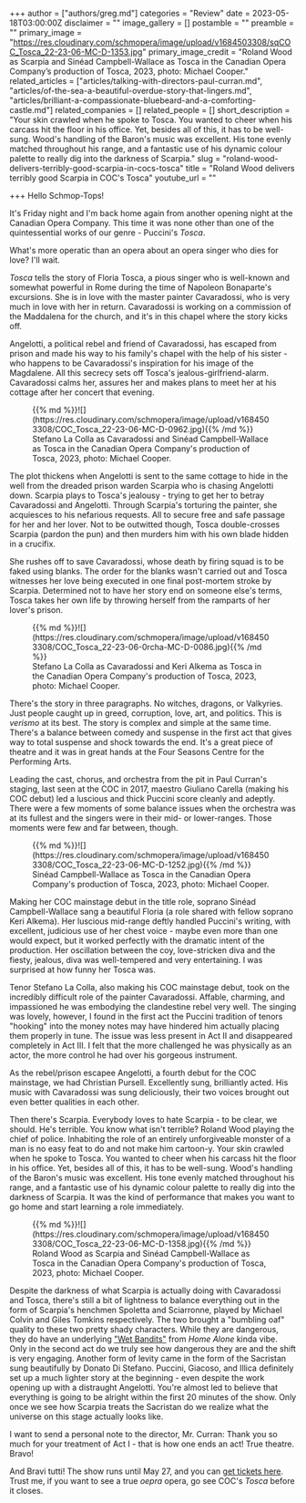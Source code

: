 +++
author = ["authors/greg.md"]
categories = "Review"
date = 2023-05-18T03:00:00Z
disclaimer = ""
image_gallery = []
postamble = ""
preamble = ""
primary_image = "https://res.cloudinary.com/schmopera/image/upload/v1684503308/sqCOC_Tosca_22-23-06-MC-D-1353.jpg"
primary_image_credit = "Roland Wood as Scarpia and Sinéad Campbell-Wallace as Tosca in the Canadian Opera Company’s production of Tosca, 2023, photo: Michael Cooper."
related_articles = ["articles/talking-with-directors-paul-curran.md", "articles/of-the-sea-a-beautiful-overdue-story-that-lingers.md", "articles/brilliant-a-compassionate-bluebeard-and-a-comforting-castle.md"]
related_companies = []
related_people = []
short_description = "Your skin crawled when he spoke to Tosca. You wanted to cheer when his carcass hit the floor in his office. Yet, besides all of this, it has to be well-sung. Wood's handling of the Baron's music was excellent. His tone evenly matched throughout his range, and a fantastic use of his dynamic colour palette to really dig into the darkness of Scarpia."
slug = "roland-wood-delivers-terribly-good-scarpia-in-cocs-tosca"
title = "Roland Wood delivers terribly good Scarpia in COC's Tosca"
youtube_url = ""

+++
Hello Schmop-Tops! 

It's Friday night and I'm back home again from another opening night at the Canadian Opera Company. This time it was none other than one of the quintessential works of our genre - Puccini's _Tosca_. 

What's more operatic than an opera about an opera singer who dies for love? I'll wait. 

_Tosca_ tells the story of Floria Tosca, a pious singer who is well-known and somewhat powerful in Rome during the time of Napoleon Bonaparte's excursions. She is in love with the master painter Cavaradossi, who is very much in love with her in return. Cavaradossi is working on a commission of the Maddalena for the church, and it's in this chapel where the story kicks off. 

Angelotti, a political rebel and friend of Cavaradossi, has escaped from prison and made his way to his family's chapel with the help of his sister - who happens to be Cavaradossi's inspiration for his image of the Magdalene. All this secrecy sets off Tosca's jealous-girlfriend-alarm. Cavaradossi calms her, assures her and makes plans to meet her at his cottage after her concert that evening.

<figure data-type="image">{{% md %}}![](https://res.cloudinary.com/schmopera/image/upload/v1684503308/COC_Tosca_22-23-06-MC-D-0962.jpg){{% /md %}}

<figcaption>Stefano La Colla as Cavaradossi and Sinéad Campbell-Wallace as Tosca in the Canadian Opera Company's production of Tosca, 2023, photo: Michael Cooper.</figcaption>
</figure>

The plot thickens when Angelotti is sent to the same cottage to hide in the well from the dreaded prison warden Scarpia who is chasing Angelotti down. Scarpia plays to Tosca's jealousy - trying to get her to betray Cavaradossi and Angelotti. Through Scarpia's torturing the painter, she acquiesces to his nefarious requests. All to secure free and safe passage for her and her lover. Not to be outwitted though, Tosca double-crosses Scarpia (pardon the pun) and then murders him with his own blade hidden in a crucifix. 

She rushes off to save Cavaradossi, whose death by firing squad is to be faked using blanks. The order for the blanks wasn't carried out and Tosca witnesses her love being executed in one final post-mortem stroke by Scarpia. Determined not to have her story end on someone else's terms, Tosca takes her own life by throwing herself from the ramparts of her lover's prison.

<figure data-type="image">{{% md %}}![](https://res.cloudinary.com/schmopera/image/upload/v1684503308/COC_Tosca_22-23-06-0rcha-MC-D-0086.jpg){{% /md %}}

<figcaption>Stefano La Colla as Cavaradossi and Keri Alkema as Tosca in the Canadian Opera Company's production of Tosca, 2023, photo: Michael Cooper.</figcaption>
</figure>

There's the story in three paragraphs. No witches, dragons, or Valkyries. Just people caught up in greed, corruption, love, art, and politics. This is _verismo_ at its best. The story is complex and simple at the same time. There's a balance between comedy and suspense in the first act that gives way to total suspense and shock towards the end. It's a great piece of theatre and it was in great hands at the Four Seasons Centre for the Performing Arts. 

Leading the cast, chorus, and orchestra from the pit in Paul Curran's staging, last seen at the COC in 2017, maestro Giuliano Carella (making his COC debut) led a luscious and thick Puccini score cleanly and adeptly. There were a few moments of some balance issues when the orchestra was at its fullest and the singers were in their mid- or lower-ranges. Those moments were few and far between, though.

<figure data-type="image">{{% md %}}![](https://res.cloudinary.com/schmopera/image/upload/v1684503308/COC_Tosca_22-23-06-MC-D-1252.jpg){{% /md %}}

<figcaption>Sinéad Campbell-Wallace as Tosca in the Canadian Opera Company's production of Tosca, 2023, photo: Michael Cooper.</figcaption>
</figure>

Making her COC mainstage debut in the title role, soprano Sinéad Campbell-Wallace sang a beautiful Floria (a role shared with fellow soprano Keri Alkema). Her luscious mid-range deftly handled Puccini's writing, with excellent, judicious use of her chest voice - maybe even more than one would expect, but it worked perfectly with the dramatic intent of the production. Her oscillation between the coy, love-stricken diva and the fiesty, jealous, diva was well-tempered and very entertaining. I was surprised at how funny her Tosca was. 

Tenor Stefano La Colla, also making his COC mainstage debut, took on the incredibly difficult role of the painter Cavaradossi. Affable, charming, and impassioned he was embodying the clandestine rebel very well. The singing was lovely, however, I found in the first act the Puccini tradition of tenors "hooking" into the money notes may have hindered him actually placing them properly in tune. The issue was less present in Act II and disappeared completely in Act III. I felt that the more challenged he was physically as an actor, the more control he had over his gorgeous instrument. 

As the rebel/prison escapee Angelotti, a fourth debut for the COC mainstage, we had Christian Pursell. Excellently sung, brilliantly acted. His music with Cavaradossi was sung deliciously, their two voices brought out even better qualities in each other. 

Then there's Scarpia. Everybody loves to hate Scarpia - to be clear, we should. He's terrible. You know what isn't terrible? Roland Wood playing the chief of police. Inhabiting the role of an entirely unforgiveable monster of a man is no easy feat to do and not make him cartoon-y. Your skin crawled when he spoke to Tosca. You wanted to cheer when his carcass hit the floor in his office. Yet, besides all of this, it has to be well-sung. Wood's handling of the Baron's music was excellent. His tone evenly matched throughout his range, and a fantastic use of his dynamic colour palette to really dig into the darkness of Scarpia. It was the kind of performance that makes you want to go home and start learning a role immediately.

<figure data-type="image">{{% md %}}![](https://res.cloudinary.com/schmopera/image/upload/v1684503308/COC_Tosca_22-23-06-MC-D-1358.jpg){{% /md %}}

<figcaption>Roland Wood as Scarpia and Sinéad Campbell-Wallace as Tosca in the Canadian Opera Company's production of Tosca, 2023, photo: Michael Cooper.</figcaption>
</figure>

Despite the darkness of what Scarpia is actually doing with Cavaradossi and Tosca, there's still a bit of lightness to balance everything out in the form of Scarpia's henchmen Spoletta and Sciarronne, played by Michael Colvin and Giles Tomkins respectively. The two brought a "bumbling oaf" quality to these two pretty shady characters. While they are dangerous, they do have an underlying ["Wet Bandits"](https://www.youtube.com/watch?v=yj6_G74cEjk) from _Home Alone_ kinda vibe. Only in the second act do we truly see how dangerous they are and the shift is very engaging. Another form of levity came in the form of the Sacristan sung beautifully by Donato Di Stefano. Puccini, Giacoso, and Illica definitely set up a much lighter story at the beginning - even despite the work opening up with a distraught Angelotti. You're almost led to believe that everything is going to be alright within the first 20 minutes of the show. Only once we see how Scarpia treats the Sacristan do we realize what the universe on this stage actually looks like. 

I want to send a personal note to the director, Mr. Curran: Thank you so much for your treatment of Act I - that is how one ends an act! True theatre. Bravo!

And Bravi tutti! The show runs until May 27, and you can [get tickets here](https://www.coc.ca/productions/23501). Trust me, if you want to see a true _oepra_ opera, go see COC's _Tosca_ before it closes. 